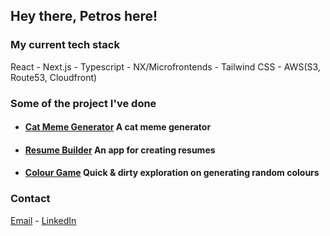 ## Hey there, Petros here!

### My current tech stack

React - Next.js - Typescript - NX/Microfrontends - Tailwind CSS - AWS(S3, Route53, Cloudfront)

### Some of the project I've done 
- #### [Cat Meme Generator](https://github.com/petros-chantz/CatMeme_challenge) A cat meme generator
- #### [Resume Builder](https://github.com/petros-chantz/resumeBuilder_challenge) An app for creating resumes
- #### [Colour Game](https://github.com/petros-chantz/colorGame_challenge) Quick & dirty exploration on generating random colours

### Contact
 [Email](petros.chantz@gmail.com) -   [LinkedIn](https://www.linkedin.com/in/petroschantz/) 


